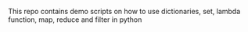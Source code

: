 This repo contains demo scripts on how to use dictionaries, set, lambda function, map, reduce and filter in python
